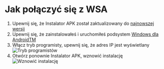 # Jak połączyć się z WSA
1. Upewnij się, że Instalator APK został zaktualizowany do [najnowszej wersji](https://www.microsoft.com/store/productId/9P2JFQ43FPPG "APK Installer")
2. Upewnij się, że zainstalowałeś i uruchomiłeś podsystem [Windows dla AndroidTM](https://www.microsoft.com/store/productId/9P3395VX91NR)
3. Włącz tryb programisty, upewnij się, że adres IP jest wyświetlany ![Tryb programistów](https://raw.githubusercontent.com/Paving-Base/APK-Installer/screenshots/Documents/Tutorials/How%20To%20Connect%20WSA/Images/Snipaste_2022-10-02_19-02-09.png)
4. Otwórz ponownie Instalator APK, wznowić instalację ![Wznowić instalację](https://raw.githubusercontent.com/Paving-Base/APK-Installer/screenshots/Documents/Tutorials/How%20To%20Connect%20WSA/Images/Snipaste_2022-10-02_17-34-04.png)
